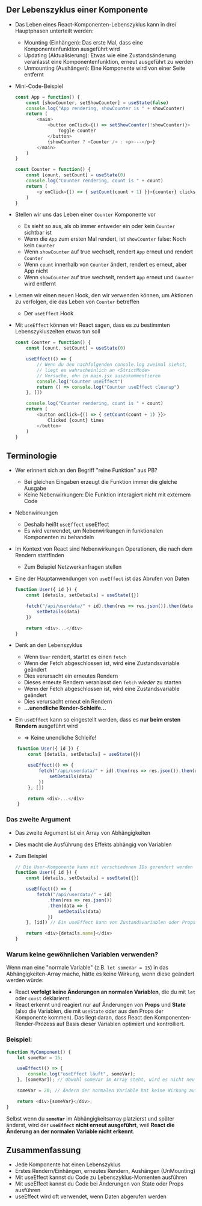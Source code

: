 
## Der Lebenszyklus einer Komponente

- Das Leben eines React-Komponenten-Lebenszyklus kann in drei Hauptphasen unterteilt werden:

    - Mounting (Einhängen): Das erste Mal, dass eine Komponentenfunktion ausgeführt wird
    - Updating (Aktualisierung): Etwas wie eine Zustandsänderung veranlasst eine Komponentenfunktion, erneut ausgeführt zu werden
    - Unmounting (Aushängen): Eine Komponente wird von einer Seite entfernt

- Mini-Code-Beispiel
    ```js
    const App = function() {
        const [showCounter, setShowCounter] = useState(false)
        console.log("App rendering, showCounter is " + showCounter)
        return (
            <main>
                <button onClick={() => setShowCounter(!showCounter)}>
                    Toggle counter
                </button>
                {showCounter ? <Counter /> : <p>---</p>}
            </main>
        )
    }

    const Counter = function() {
        const [count, setCount] = useState(0)
        console.log("Counter rendering, count is " + count)
        return (
            <p onClick={() => { setCount(count + 1) }}>{counter} clicks</p>
        )
    }
    ```

- Stellen wir uns das Leben einer `Counter` Komponente vor
    - Es sieht so aus, als ob immer entweder ein oder kein `Counter` sichtbar ist
    - Wenn die `App` zum ersten Mal rendert, ist `showCounter` false: Noch kein `Counter`
    - Wenn `showCounter` auf true wechselt, rendert `App` erneut und rendert `Counter`
    - Wenn `count` innerhalb von `Counter` ändert, rendert es erneut, aber App nicht
    - Wenn `showCounter` auf true wechselt, rendert `App` erneut und `Counter` wird entfernt

- Lernen wir einen neuen Hook, den wir verwenden können, um Aktionen zu verfolgen, die das Leben von `Counter` betreffen
    - Der `useEffect` Hook

- Mit `useEffect` können wir React sagen, dass es zu bestimmten Lebenszykluszeiten etwas tun soll

    ```js
    const Counter = function() {
        const [count, setCount] = useState(0)

        useEffect(() => {
            // Wenn du den nachfolgenden console.log zweimal siehst, 
            // liegt es wahrscheinlich an <StrictMode>
            // Versuche, ohn in main.jsx auszukommentieren
            console.log("Counter useEffect")
            return () => console.log("Counter useEffect cleanup")
        }, [])

        console.log("Counter rendering, count is " + count)
        return (
            <button onClick={() => { setCount(count + 1) }}>
                Clicked {count} times
            </button>
        )
    }
    ```

## Terminologie

- Wer erinnert sich an den Begriff "reine Funktion" aus PB?
    - Bei gleichen Eingaben erzeugt die Funktion immer die gleiche Ausgabe
    - Keine Nebenwirkungen: Die Funktion interagiert nicht mit externem Code

- Nebenwirkungen
    - Deshalb heißt `useEffect` useEffect
    - Es wird verwendet, um Nebenwirkungen in funktionalen Komponenten zu behandeln

- Im Kontext von React sind Nebenwirkungen Operationen, die nach dem Rendern stattfinden
    - Zum Beispiel Netzwerkanfragen stellen

- Eine der Hauptanwendungen von `useEffect` ist das Abrufen von Daten

    ```js
    function User({ id }) {
        const [details, setDetails] = useState({})

        fetch("/api/userdata/" + id).then(res => res.json()).then(data => {
            setDetails(data)
        })

        return <div>...</div>
    }
    ```

- Denk an den Lebenszyklus
    - Wenn `User` rendert, startet es einen `fetch`
    - Wenn der Fetch abgeschlossen ist, wird eine Zustandsvariable geändert
    - Dies verursacht ein erneutes Rendern
    - Dieses erneute Rendern veranlasst den `fetch` _wieder_ zu starten
    - Wenn der Fetch abgeschlossen ist, wird eine Zustandsvariable geändert
    - Dies verursacht erneut ein Rendern
    - **...unendliche Render-Schleife...**

- Ein `useEffect` kann so eingestellt werden, dass es **nur beim ersten Rendern** ausgeführt wird 
    - => Keine unendliche Schleife!

```js
    function User({ id }) {
        const [details, setDetails] = useState({})

        useEffect(() => {
            fetch("/api/userdata/" + id).then(res => res.json()).then(data => {
                setDetails(data)
            })
        }, [])

        return <div>...</div>
    }
```
### Das zweite Argument

- Das zweite Argument ist ein Array von Abhängigkeiten
- Dies macht die Ausführung des Effekts abhängig von Variablen
- Zum Beispiel

    ```js
    // Die User-Komponente kann mit verschiedenen IDs gerendert werden
    function User({ id }) {
        const [details, setDetails] = useState({})

        useEffect(() => {
            fetch("/api/userdata/" + id)
                .then(res => res.json())
                .then(data => {
                    setDetails(data)
                })
        }, [id]) // Ein useEffect kann von Zustandsvariablen oder Props-Variablen abhängen

        return <div>{details.name}</div>
    }
    ```

### Warum keine gewöhnlichen Variablen verwenden?
Wenn man eine "normale Variable" (z.B. `let someVar = 15`) in das Abhängigkeiten-Array mache, hätte es keine Wirkung, wenn diese geändert werden würde:

- React **verfolgt keine Änderungen an normalen Variablen**, die du mit `let` oder `const` deklarierst. 
- React erkennt und reagiert nur auf Änderungen von **Props** und **State** (also die Variablen, die mit `useState` oder aus den Props der Komponente kommen). Das liegt daran, dass React den Komponenten-Render-Prozess auf Basis dieser Variablen optimiert und kontrolliert.

### Beispiel:
```js
function MyComponent() {
    let someVar = 15;

    useEffect(() => {
        console.log("useEffect läuft", someVar);
    }, [someVar]); // Obwohl someVar im Array steht, wird es nicht neu getriggert

    someVar = 20; // Ändern der normalen Variable hat keine Wirkung auf den useEffect

    return <div>{someVar}</div>;
}
```

Selbst wenn du **`someVar`** im Abhängigkeitsarray platzierst und später änderst, wird der **`useEffect` nicht erneut ausgeführt**, weil **React die Änderung an der normalen Variable nicht erkennt**.

## Zusammenfassung

- Jede Komponente hat einen Lebenszyklus
- Erstes Rendern/Einhängen, erneutes Rendern, Aushängen (UnMounting)
- Mit useEffect kannst du Code zu Lebenszyklus-Momenten ausführen
- Mit useEffect kannst du Code bei Änderungen von State oder Props ausführen
- useEffect wird oft verwendet, wenn Daten abgerufen werden
